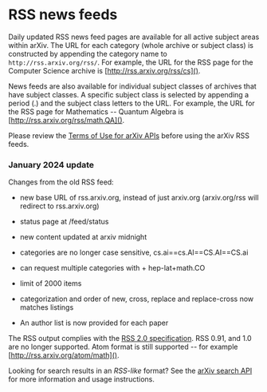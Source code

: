 # RSS news feeds

Daily updated RSS news feed pages are available for all active subject
areas within arXiv. The URL for each category (whole archive or subject
class) is constructed by appending the category name to
`http://rss.arxiv.org/rss/`. For example, the URL for the RSS page for the
Computer Science archive is [http://rss.arxiv.org/rss/cs]().

News feeds are also available for individual subject classes of archives
that have subject classes. A specific subject class is selected by
appending a period (.) and the subject class letters to the URL. For
example, the URL for the RSS page for Mathematics -- Quantum Algebra is
[http://rss.arxiv.org/rss/math.QA]().

Please review the [Terms of Use for arXiv APIs](api/tou.md) before using the
arXiv RSS feeds.

### January 2024 update

Changes from the old RSS feed:

 - new base URL of rss.arxiv.org, instead of just arxiv.org (arxiv.org/rss will redirect to rss.arxiv.org)

 - status page at /feed/status

 - new content updated at arxiv midnight

 - categories are no longer case sensitive, cs.ai==cs.AI==CS.AI==CS.ai

 - can request multiple categories with + hep-lat+math.CO

 - limit of 2000 items
 
 - categorization and order of new, cross, replace and replace-cross now matches listings

 - An author list is now provided for each paper

The RSS output complies with the [RSS 2.0 specification](https://www.rssboard.org/rss-specification). RSS 0.91, and 1.0 are no longer supported. Atom format is still supported -- for example [http://rss.arxiv.org/atom/math]().

Looking for search results in an *RSS-like* format? See the [arXiv search
API](api/index.md) for more information and usage instructions.
